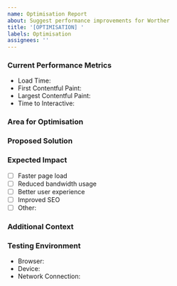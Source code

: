 ```yaml
---
name: Optimisation Report
about: Suggest performance improvements for Worther
title: '[OPTIMISATION] '
labels: Optimisation
assignees: ''
---
```


### Current Performance Metrics

<!-- Please provide current performance measurements -->

- Load Time: <!-- e.g., 3.5 seconds -->
- First Contentful Paint: <!-- e.g., 1.2 seconds -->
- Largest Contentful Paint: <!-- e.g., 2.8 seconds -->
- Time to Interactive: <!-- e.g., 4.1 seconds -->

### Area for Optimisation

<!-- Describe which part of the website needs optimisation -->

### Proposed Solution

<!-- Describe how this could be optimized -->

### Expected Impact

<!-- What improvements do you expect from this optimisation? -->

- [ ] Faster page load
- [ ] Reduced bandwidth usage
- [ ] Better user experience
- [ ] Improved SEO
- [ ] Other:

### Additional Context

<!-- Add any other context or screenshots about the optimisation suggestion here -->

### Testing Environment

- Browser: <!-- e.g., Chrome 120.0.6099.109 -->
- Device: <!-- e.g., Windows Desktop, iPhone 14, Samsung Galaxy S23 -->
- Network Connection: <!-- e.g., WiFi 100Mbps, 4G, 5G -->
